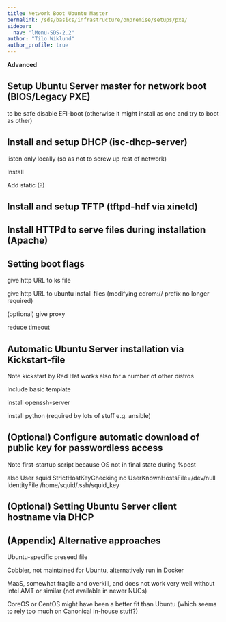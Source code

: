 ```yaml
---
title: Network Boot Ubuntu Master
permalink: /sds/basics/infrastructure/onpremise/setups/pxe/
sidebar:
  nav: "lMenu-SDS-2.2"
author: "Tilo Wiklund"
author_profile: true
---
```


**Advanced**

## Setup Ubuntu Server master for network boot (BIOS/Legacy PXE)

to be safe disable EFI-boot (otherwise it might install as one and try to boot as other)

## Install and setup DHCP (isc-dhcp-server)

listen only locally (so as not to screw up rest of network)

Install

Add static (?) 

## Install and setup TFTP (tftpd-hdf via xinetd)

## Install HTTPd to serve files during installation (Apache)

## Setting boot flags

give http URL to ks file

give http URL to ubuntu install files (modifying cdrom:// prefix no longer required)

(optional) give proxy

reduce timeout

## Automatic Ubuntu Server installation via Kickstart-file

Note kickstart by Red Hat works also for a number of other distros

Include basic template

install openssh-server

install python (required by lots of stuff e.g. ansible)

## (Optional) Configure automatic download of public key for passwordless access

Note first-startup script because OS not in final state during %post

also 
       User squid
       StrictHostKeyChecking no
       UserKnownHostsFile=/dev/null
       IdentityFile /home/squid/.ssh/squid_key

## (Optional) Setting Ubuntu Server client hostname via DHCP

## (Appendix) Alternative approaches

Ubuntu-specific preseed file

Cobbler, not maintained for Ubuntu, alternatively run in Docker

MaaS, somewhat fragile and overkill, and does not work very well without intel AMT or similar (not available in newer NUCs)

CoreOS or CentOS might have been a better fit than Ubuntu (which seems to rely too much on Canonical in-house stuff?)
